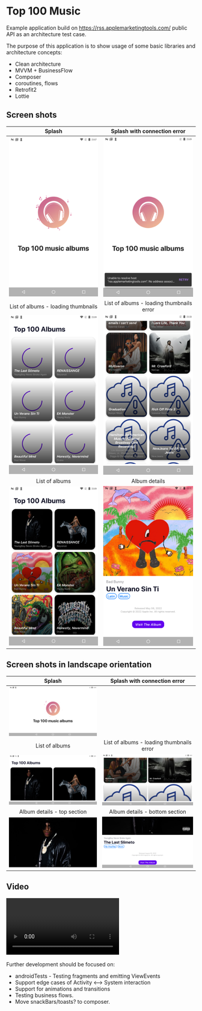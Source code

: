 
# Top 100 Music
Example application build on https://rss.applemarketingtools.com/ public API as an architecture test case.

The purpose of this application is to show usage of some basic libraries and architecture concepts:
* Clean architecture
* MVVM + BusinessFlow 
* Composer
* coroutines, flows
* Retrofit2
* Lottie

## Screen shots
|                    Splash                    |                Splash with connection error                |
|:--------------------------------------------:|:----------------------------------------------------------:|
| <img src="/screens/screen1.png" width="300"> | <img src="/screens/screen1_error.png" width="300"> |
|     List of albums - loading thumbnails      | List of albums - loading thumbnails error |
| <img src="/screens/screen2.png" width="300"> | <img src="/screens/screen2_error.png" width="300"> |
|                List of albums                | Album details |
|        <img src="/screens/screen3.png" width="300">        | <img src="screens/screen4.png" width="300"> |

## Screen shots in landscape orientation
|                    Splash                     |                Splash with connection error                |
|:---------------------------------------------:|:----------------------------------------------------------:|
| <img src="screens/screen1L.png" width="300">  | |
|                List of albums                 | List of albums - loading thumbnails error |
| <img src="/screens/screen3L.png" width="300"> | <img src="/screens/screen2_errorL.png" width="300"> |
|          Album details - top section          | Album details - bottom section |
|        <img src="screens/screen4L1.png" width="300">         | <img src="screens/screen4L2.png" width="300"> |

## Video
![Video from testing](video/Testing.mp4)

Further development should be focused on:
* androidTests - Testing fragments and emitting ViewEvents
* Support edge cases of Activity <--> System interaction
* Support for animations and transitions
* Testing business flows. 
* Move snackBars/toasts? to composer.


